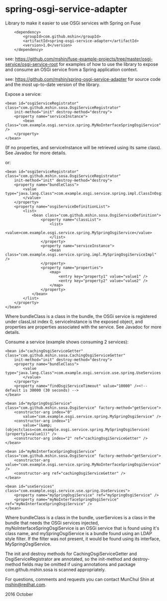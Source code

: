 # spring-osgi-service-adapter

Library to make it easier to use OSGi services with Spring on Fuse

		<dependency>
			<groupId>com.github.mshin</groupId>
			<artifactId>spring-osgi-service-adapter</artifactId>
			<version>1.0</version>
		</dependency>

see: https://github.com/mshin/fuse-example-projects/tree/master/osgi-service/osgi-service-root
for examples of how to use the library to expose and consume an OSGi service from a Spring application context.

see: https://github.com/mshin/spring-osgi-service-adapter for source code and the most up-to-date version of the library.

Expose a service:

	<bean id="osgiServiceRegistrator" class="com.github.mshin.sosa.OsgiServiceRegistrator"
		init-method="init" destroy-method="destroy">
		<property name="serviceInstance">
			<bean class="com.example.osgi.service.spring.MyNoInterfaceSpringOsgiService" />
		</property>
	</bean>
(If no properties, and serviceInstance will be retrieved using its same class). See Javadoc for more details.

or:

	<bean id="osgiServiceRegistrator" class="com.github.mshin.sosa.OsgiServiceRegistrator"
		init-method="init" destroy-method="destroy">
		<property name="bundleClass">
			<value type="java.lang.Class">com.example.osgi.service.spring.impl.ClassInOsgiServiceSpringBundle
			</value>
		</property>
		<property name="osgiServiceDefinitionList">
			<list>
				<bean class="com.github.mshin.sosa.OsgiServiceDefinition">
					<property name="classList">
						<list>
							<value>com.example.osgi.service.spring.MySpringOsgiService</value>
						</list>
					</property>
					<property name="serviceInstance">
						<bean class="com.example.osgi.service.spring.impl.MySpringOsgiServiceImpl" />
					</property>
					<property name="properties">
						<map>
							<entry key="property1" value="value1" />
							<entry key="property2" value="value2" />
						</map>
					</property>
				</bean>
			</list>
		</property>
	</bean>

Where bundleClass is a class in the bundle, the OSGi service is registered under classList index 0, serviceInstance is the exposed object, and properties are properties associated with the service. See Javadoc for more details.

Consume a service (example shows consuming 2 services):

	<bean id="cachingOsgiServiceGetter" class="com.github.mshin.sosa.CachingOsgiServiceGetter"
		init-method="init" destroy-method="destroy">
		<property name="bundleClass">
			<value type="java.lang.Class">com.example.osgi.service.use.spring.UseServices
			</value>
		</property>
		<property name="findOsgiServiceTimeout" value="10000" /><!-- default is 30000 (30 seconds) -->
	</bean>

	<bean id="mySpringOsgiService" class="com.github.mshin.sosa.OsgiService" factory-method="getService">
		<constructor-arg index="0"
			value="com.example.osgi.service.spring.MySpringOsgiService" />
		<constructor-arg index="1"
			value="(&amp;(objectclass=com.example.osgi.service.spring.MySpringOsgiService)(property1=value1))" />
		<constructor-arg index="2" ref="cachingOsgiServiceGetter" />
	</bean>

	<bean id="myNoInterfaceSpringOsgiService" class="com.github.mshin.sosa.OsgiService" factory-method="getService">
		<constructor-arg value="com.example.osgi.service.spring.MyNoInterfaceSpringOsgiService" />
		<constructor-arg ref="cachingOsgiServiceGetter" />
	</bean>

	<bean id="useServices" class="com.example.osgi.service.use.spring.UseServices">
		<property name="mySpringOsgiService" ref="mySpringOsgiService" />
		<property name="myNoInterfaceSpringOsgiService" ref="myNoInterfaceSpringOsgiService" />
	</bean>

Where bundleClass is a class in the bundle, userServices is a class in the bundle that needs the OSGi services injected, myNoInterfaceSpringOsgiService is an OSGi service that is found using it's class name, and mySpringOsgiService is a bundle found using an LDAP style filter. If the filter was not present, it would be found using its interface, MySpringOsgiService.

The init and destroy methods for CachingOsgiServiceGetter and OsgiServiceRegistrator are annotated, so the init-method and destroy-method fields may be omitted if using annotations and package com.github.mshin.sosa is scanned appropriately.



For questions, comments and requests you can contact MunChul Shin at mshin@redhat.com.



2016 October
